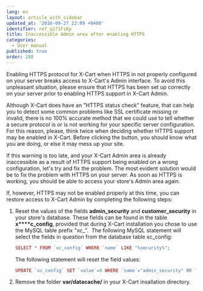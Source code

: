 ```yaml
---
lang: en
layout: article_with_sidebar
updated_at: '2016-09-27 22:09 +0400'
identifier: ref_q171FiKp
title: Inaccessible Admin area after enabling HTTPS
categories:
  - User manual
published: true
order: 280
---
```



Enabling HTTPS protocol for X-Cart when HTTPS in not properly configured on your server breaks access to X-Cart's Admin interface. To avoid this unpleasant situation, please ensure that HTTPS has been set up correctly on your server prior to enabling HTTPS support in X-Cart Admin. 

Although X-Cart does have an "HTTPS status check" feature, that can help you to detect some common problems like SSL certificate missing or invalid, there is no 100% accurate method that we could use to tell whether a secure protocol is or is not working for your specific server configuration. For this reason, please, think twice when deciding whether HTTPS support may be enabled in X-Cart. Before clicking the button, you should know what you are doing, or else it may mess up your site.

If this warning is too late, and your X-Cart Admin area is already inaccessible as a result of HTTPS support being enabled on a wrong configuration, let's try and fix the problem. The most evident solution would be to fix the problem with HTTPS on your server. As soon as HTTPS is working, you should be able to access your store's Admin area again.

If, however, HTTPS may not be enabled properly at this time, you can restore access to X-Cart Admin by completing the following steps:

1.  Reset the values of the fields **admin_security** and **customer_security** in your store's database. These fields can be found in the table **x****c_config**, provided that during X-Cart installation you chose to use the MySQL table prefix "xc_". 
    The following MySQL statement will select the fields in question from the database table xc_config:

    ```php
    SELECT * FROM `xc_config` WHERE `name` LIKE "%security%";
    ```

    The following statement will reset the field values:

    ```php
    UPDATE `xc_config` SET `value`=0 WHERE `name`="admin_security" OR `name`="customer_security";
    ```

2.  Remove the folder **var/datacache/** in your X-Cart insallation directory.
